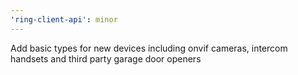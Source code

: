 ```yaml
---
'ring-client-api': minor
---
```


Add basic types for new devices including onvif cameras, intercom handsets and third party garage door openers
